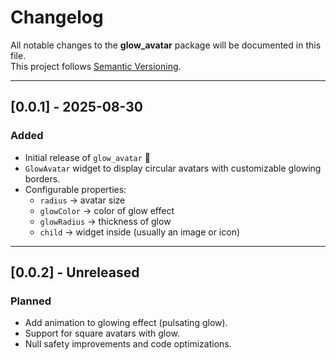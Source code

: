 # Changelog

All notable changes to the **glow_avatar** package will be documented in this file.  
This project follows [Semantic Versioning](https://semver.org/).

---

## [0.0.1] - 2025-08-30
### Added
- Initial release of `glow_avatar` 🎉
- `GlowAvatar` widget to display circular avatars with customizable glowing borders.
- Configurable properties:
  - `radius` → avatar size
  - `glowColor` → color of glow effect
  - `glowRadius` → thickness of glow
  - `child` → widget inside (usually an image or icon)

---

## [0.0.2] - Unreleased
### Planned
- Add animation to glowing effect (pulsating glow).
- Support for square avatars with glow.
- Null safety improvements and code optimizations.  


